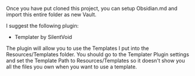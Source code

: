 Once you have put cloned this project, you can setup Obsidian.md and import this entire folder as new Vault.

I suggest the following plugin:
- Templater by SilentVoid

The plugin will allow you to use the Templates I put into the Resources/Templates folder. You should go to the Templater Plugin settings and set the Template Path to Resources/Templates so it doesn't show you all the files you own when you want to use a template.


